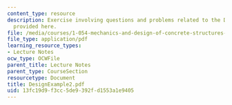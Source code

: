 ```yaml
---
content_type: resource
description: Exercise involving questions and problems related to the Design Example
  provided here.
file: /media/courses/1-054-mechanics-and-design-of-concrete-structures-spring-2004/13fc19d9f3cc5de9392fd1553a1e9405_DesignExample2.pdf
file_type: application/pdf
learning_resource_types:
- Lecture Notes
ocw_type: OCWFile
parent_title: Lecture Notes
parent_type: CourseSection
resourcetype: Document
title: DesignExample2.pdf
uid: 13fc19d9-f3cc-5de9-392f-d1553a1e9405
---
```

